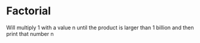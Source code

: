 # Factorial

Will multiply 1 with a value n until the product is larger than 1 billion and then print that number n